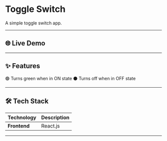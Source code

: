 # Toggle Switch

A simple toggle switch app.

---

## 🌐 Live Demo



---

## ✨ Features

🟢 Turns green when in ON state
⚫ Turns off when in OFF state

---

## 🛠️ Tech Stack

| Technology | Description |
|:-----------|:------------|
| **Frontend** | React.js |


---
